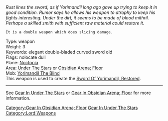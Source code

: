 *Rust lines the sword, as if Yorimandil long ago gave up trying to keep
it in good condition. Rumor says he allows his weapon to atrophy to keep
his fights interesting. Under the dirt, it seems to be made of blood
mithril. Perhaps a skilled smith with sufficient raw material could
restore it.*

`It is a double weapon which does slicing damage.`

Type: weapon  
Weight: 3  
Keywords: elegant double-bladed curved sword old  
Flags: nolocate dull  
Plane: [Noctopia](:Category:Noctopia "wikilink")  
Area: [Under The Stars](:Category:Under_The_Stars "wikilink") or
[Obsidian Arena; Floor](:Category:Obsidian_Arena;_Floor "wikilink")  
Mob: [Yorimandil The Blind](Yorimandil_The_Blind "wikilink")  
This weapon is used to create the [Sword Of Yorimandil,
Restored](Sword_Of_Yorimandil,_Restored "wikilink").

------------------------------------------------------------------------

See [Gear In Under The
Stars](:Category:Gear_In_Under_The_Stars "wikilink") or [Gear In
Obsidian Arena;
Floor](:Category:Gear_In_Obsidian_Arena;_Floor "wikilink") for more
information.

[Category:Gear In Obsidian Arena;
Floor](Category:Gear_In_Obsidian_Arena;_Floor "wikilink") [Gear In Under
The Stars](Category:Gear_In_Under_The_Stars "wikilink") [Category:Lord
Weapons](Category:Lord_Weapons "wikilink")
